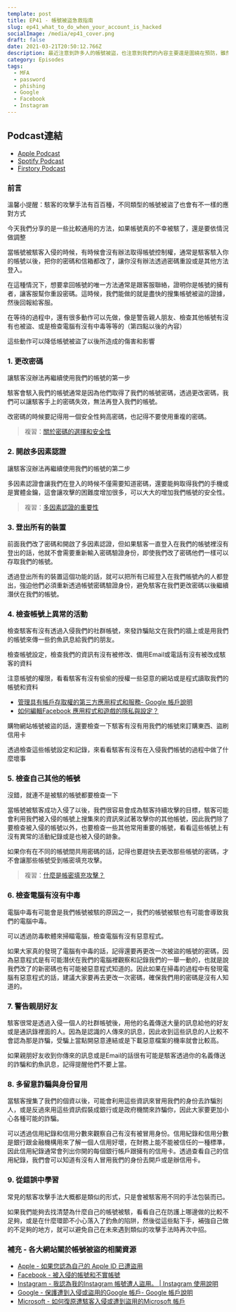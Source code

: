 ```yaml
---
template: post
title: EP41 - 帳號被盜急救指南
slug: ep41_what_to_do_when_your_account_is_hacked
socialImage: /media/ep41_cover.png
draft: false
date: 2021-03-21T20:50:12.766Z
description: 最近注意到許多人的帳號被盜，也注意到我們的內容主要還是圍繞在預防，雖然最理想的狀況是永遠不要遇到這種事，但我們還是整理了九個比較通用的幾點，讓大家以備不時之需可以拿出來應急用！
category: Episodes
tags:
  - MFA
  - password
  - phishing
  - Google
  - Facebook
  - Instagram
---
```

## Podcast連結

* [Apple Podcast](https://podcasts.apple.com/tw/podcast/%E8%B3%87%E5%AE%89%E8%A7%A3%E5%A3%93%E7%B8%AE/id1513276667#episodeGuid=ckmjn79lukw2w0846zx7op4q3)
* [Spotify Podcast](https://open.spotify.com/episode/4QiCofeLMaM30L1qfnmWqn?si=d15700404e9e44e5)
* [Firstory Podcast](https://open.firstory.me/story/ckmjn79lukw2w0846zx7op4q3)

### 前言

溫馨小提醒：駭客的攻擊手法有百百種，不同類型的帳號被盜了也會有不一樣的應對方式

今天我們分享的是一些比較通用的方法，如果帳號真的不幸被駭了，還是要依情況做調整

當帳號被駭客入侵的時候，有時候會沒有辦法取得帳號控制權，通常是駭客駭入你的帳號以後，把你的密碼和信箱都改了，讓你沒有辦法透過密碼重設或是其他方法登入。

在這種情況下，想要拿回帳號的唯一方法通常是跟客服聯絡，證明你是帳號的擁有者，讓客服幫你重設密碼。這時候，我們能做的就是盡快的搜集帳號被盜的證據，然後回報給客服。

在等待的過程中，還有很多動作可以先做，像是警告親人朋友、檢查其他帳號有沒有也被盜、或是檢查電腦有沒有中毒等等的（第四點以後的內容）

這些動作可以降低帳號被盜了以後所造成的傷害和影響

### 1. 更改密碼

讓駭客沒辦法再繼續使用我們的帳號的第一步

駭客會駭入我們的帳號通常是因為他們取得了我們的帳號密碼，透過更改密碼，我們可以讓駭客手上的密碼失效，無法再登入我們的帳號。

改密碼的時候要記得用一個安全性夠高密碼，也記得不要使用重複的密碼。

> 複習：[關於密碼的選擇和安全性](/posts/EP3-why-does-password-has-to-be-so-complicated)

### 2. 開啟多因素認證

讓駭客沒辦法再繼續使用我們的帳號的第二步

多因素認證會讓我們在登入的時候不僅需要知道密碼，還要能夠取得我們的手機或是實體金鑰，這會讓攻擊的困難度增加很多，可以大大的增加我們帳號的安全性。

> 複習：[多因素認證的重要性](/posts/ep28_why_you_shouldnt_use_sms_as_2FA#多因素驗證的必要性)

### 3. 登出所有的裝置

前面我們改了密碼和開啟了多因素認證，但如果駭客一直登入在我們的帳號裡沒有登出的話，他就不會需要重新輸入密碼驗證身份，即使我們改了密碼他們一樣可以存取我們的帳號。

透過登出所有的裝置這個功能的話，就可以把所有已經登入在我們帳號內的人都登出，強迫他們必須重新透過帳號密碼驗證身份，避免駭客在我們更改密碼以後繼續潛伏在我們的帳號。

### 4. 檢查帳號上異常的活動

檢查駭客有沒有透過入侵我們的社群帳號，來發詐騙貼文在我們的牆上或是用我們的帳號來傳一些釣魚訊息給我們的朋友。

檢查帳號設定，檢查我們的資訊有沒有被修改、備用Email或電話有沒有被改成駭客的資料

注意帳號的權限，看看駭客有沒有偷偷的授權一些惡意的網站或是程式讀取我們的帳號和資料

* [管理具有帳戶存取權的第三方應用程式和服務- Google 帳戶說明](https://support.google.com/accounts/answer/3466521?hl=zh-Hant)
* [如何編輯Facebook 應用程式和遊戲的隱私與設定？](https://zh-tw.facebook.com/help/218345114850283) 

購物網站帳號被盜的話，還要檢查一下駭客有沒有用我們的帳號來訂購東西、盜刷信用卡

透過檢查這些帳號設定和記錄，來看看駭客有沒有在入侵我們帳號的過程中做了什麼壞事

### 5. 檢查自己其他的帳號

沒錯，就連不是被駭的帳號都要檢查一下

當帳號被駭客成功入侵了以後，我們很容易會成為駭客持續攻擊的目標，駭客可能會利用我們被入侵的帳號上搜集來的資訊來試著攻擊你的其他帳號，因此我們除了要檢查被入侵的帳號以外，也要檢查一些其他常用重要的帳號，看看這些帳號上有沒有異常的活動紀錄或是也被入侵的跡象。

如果你有在不同的帳號間共用密碼的話，記得也要趕快去更改那些帳號的密碼，才不會讓那些帳號受到帳密填充攻擊。

> 複習：[什麼是帳密填充攻擊？](/posts/EP3-why-does-password-has-to-be-so-complicated#帳密填充攻擊-credential-stuffing)

### 6. 檢查電腦有沒有中毒

電腦中毒有可能會是我們帳號被駭的原因之一，我們的帳號被駭也有可能會導致我們的電腦中毒。

可以透過防毒軟體來掃瞄電腦，檢查電腦有沒有惡意程式。

如果大家真的發現了電腦有中毒的話，記得還要再更改一次被盜的帳號的密碼，因為惡意程式是有可能潛伏在我們的電腦裡觀察和記錄我們的一舉一動的，也就是說我們改了的新密碼也有可能被惡意程式知道的。因此如果在掃毒的過程中有發現電腦有惡意程式的話，建議大家要再去更改一次密碼，確保我們用的密碼是沒有人知道的。

### 7. 警告親朋好友

駭客很常是透過入侵一個人的社群帳號後，用他的名義傳送大量的訊息給他的好友或是通訊錄裡面的人。因為是認識的人傳來的訊息，因此收到這些訊息的人比較不會認為那是詐騙，受騙上當點開惡意連結或是下載惡意檔案的機率就會比較高。

如果親朋好友收到你傳來的訊息或是Email的話很有可能是駭客透過你的名義傳送的詐騙和釣魚訊息，記得提醒他們不要上當。

### 8. 多留意詐騙與身份冒用

當駭客搜集了我們的個資以後，可能會利用這些資訊來冒用我們的身份去詐騙別人，或是反過來用這些資訊假裝成銀行或是政府機關來詐騙你，因此大家要更加小心各種可能的詐騙。

可以透過信用紀錄和信用分數來觀察自己有沒有被冒用身份。信用紀錄和信用分數是銀行跟金融機構用來了解一個人信用好壞，在財務上能不能被信任的一種標準，因此信用紀錄通常會列出你開的每個銀行帳戶跟擁有的信用卡。透過查看自己的信用紀錄，我們會可以知道有沒有人冒用我們的身份去開戶或是辦信用卡。

### 9. 從錯誤中學習

常見的駭客攻擊手法大概都是類似的形式，只是會被駭客用不同的手法包裝而已。

如果我們能夠去找清楚為什麼自己的帳號被駭，看看自己在防護上哪邊做的比較不足夠，或是在什麼環節不小心落入了釣魚的陷阱，然後從這些點下手，補強自己做的不足夠的地方，就可以避免自己在未來遇到類似的攻擊手法時再次中招。

### 補充 - 各大網站關於帳號被盜的相關資源

* [Apple - 如果您認為自己的 Apple ID 已遭盜用](https://support.apple.com/zh-tw/HT204145)
* [Facebook - 被入侵的帳號和不實帳號](https://zh-tw.facebook.com/help/1216349518398524) 
* [Instagram - 我認為我的Instagram 帳號遭人盜用。 | Instagram 使用說明](https://zh-tw.facebook.com/help/instagram/149494825257596) 
* [Google - 保護遭到入侵或盜用的Google 帳戶- Google 帳戶說明](https://support.google.com/accounts/answer/6294825?hl=zh-Hant)
* [Microsoft - 如何復原遭駭客入侵或遭到盜用的Microsoft 帳戶](https://support.microsoft.com/zh-tw/account-billing/如何復原遭駭客入侵或遭到盜用的-microsoft-帳戶-24ca907d-bcdf-a44b-4656-47f0cd89c245)